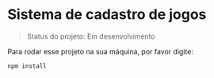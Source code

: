 <h1>Sistema de cadastro de jogos</h1>

>Status do projeto: Em desenvolvimento
>
Para rodar esse projeto na sua máquina, por favor digite:

```
npm install
```
